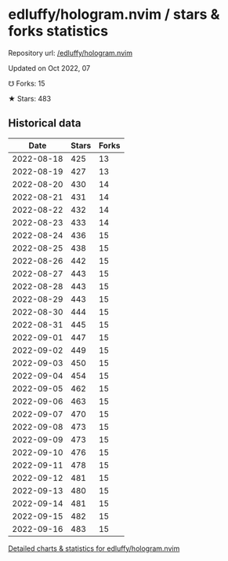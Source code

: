 # edluffy/hologram.nvim / stars & forks statistics

Repository url: [/edluffy/hologram.nvim](https://github.com/edluffy/hologram.nvim)

Updated on Oct 2022, 07

☋ Forks: 15

★ Stars: 483

## Historical data
| Date | Stars | Forks |
|------|-------|-------|
| 2022-08-18 | 425 | 13 | 
| 2022-08-19 | 427 | 13 | 
| 2022-08-20 | 430 | 14 | 
| 2022-08-21 | 431 | 14 | 
| 2022-08-22 | 432 | 14 | 
| 2022-08-23 | 433 | 14 | 
| 2022-08-24 | 436 | 15 | 
| 2022-08-25 | 438 | 15 | 
| 2022-08-26 | 442 | 15 | 
| 2022-08-27 | 443 | 15 | 
| 2022-08-28 | 443 | 15 | 
| 2022-08-29 | 443 | 15 | 
| 2022-08-30 | 444 | 15 | 
| 2022-08-31 | 445 | 15 | 
| 2022-09-01 | 447 | 15 | 
| 2022-09-02 | 449 | 15 | 
| 2022-09-03 | 450 | 15 | 
| 2022-09-04 | 454 | 15 | 
| 2022-09-05 | 462 | 15 | 
| 2022-09-06 | 463 | 15 | 
| 2022-09-07 | 470 | 15 | 
| 2022-09-08 | 473 | 15 | 
| 2022-09-09 | 473 | 15 | 
| 2022-09-10 | 476 | 15 | 
| 2022-09-11 | 478 | 15 | 
| 2022-09-12 | 481 | 15 | 
| 2022-09-13 | 480 | 15 | 
| 2022-09-14 | 481 | 15 | 
| 2022-09-15 | 482 | 15 | 
| 2022-09-16 | 483 | 15 | 


[Detailed charts & statistics for edluffy/hologram.nvim](https://reviewgithub.com/rep/edluffy/hologram.nvim)
